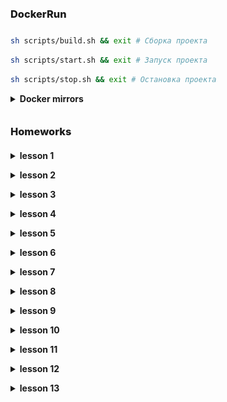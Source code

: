 ### DockerRun
```sh
sh scripts/build.sh && exit # Сборка проекта
```
```sh
sh scripts/start.sh && exit # Запуск проекта
```
```sh
sh scripts/stop.sh && exit # Остановка проекта
```
<details class="block"><summary>Docker mirrors</summary>

- Добавить зеркала для Docker (Windows: `%USERNAME%\.docker\daemon.json`)
```text
"registry-mirrors": [
    "https://huecker.io",
    "https://dockerhub.timeweb.cloud",
    "https://daocloud.io",
    "https://mirror.gcr.io"
]
```

</details>

### Homeworks
<details class="block"><summary>lesson 1</summary>

![lesson_1](screenshots/lesson_1.png)

</details>
<details class="block"><summary>lesson 2</summary>

[lesson_2 commit](https://github.com/crasher307/php/pull/1/files)

</details>
<details class="block"><summary>lesson 3</summary>

![lesson_3](screenshots/lesson_3.png)
[lesson_3 commit](https://github.com/crasher307/php/pull/2/files)

</details>
<details class="block"><summary>lesson 4</summary>

[lesson_4 commit](https://github.com/crasher307/php/pull/3/files)

</details>
<details class="block"><summary>lesson 5</summary>

[lesson_5 commit](https://github.com/crasher307/php/pull/4/files)

</details>
<details class="block"><summary>lesson 6</summary>

[lesson_6 commit](https://github.com/crasher307/php/pull/5/files)

</details>
<details class="block"><summary>lesson 7</summary>

[lesson_7 commit](https://github.com/crasher307/php/pull/6/files)

</details>
<details class="block"><summary>lesson 8</summary>

[lesson_8 commit](https://github.com/crasher307/php/pull/7/files)

</details>
<details class="block"><summary>lesson 9</summary>

[lesson_9 commit](https://github.com/crasher307/php/pull/8/files)

</details>
<details class="block"><summary>lesson 10</summary>

[lesson_10 commit](https://github.com/crasher307/php/pull/9/files)
```console
php artisan queue:listen
php artisan schedule:work
```

</details>
<details class="block"><summary>lesson 11</summary>

[lesson_11 commit](https://github.com/crasher307/php/pull/10/files)
```console
docker exec -it laravel bash
npm i
nmp run build
```

</details>
<details class="block"><summary>lesson 12</summary>

[lesson_12 commit](https://github.com/crasher307/php/pull/11/files)
```console
docker exec -it laravel bash
npm i
nmp run build
```

</details>
<details class="block"><summary>lesson 13</summary>

[lesson_13 commit](https://github.com/crasher307/php/pull/12/files)
```console
docker exec -it laravel bash
php artisan db:seed
npm i
nmp run build
```

- Index: ![lesson_13_index](screenshots/lesson_13/index.png)
- Show: ![lesson_13_show](screenshots/lesson_13/show.png)
- Store: ![lesson_13_store](screenshots/lesson_13/store.png)
- Update: ![lesson_13_update](screenshots/lesson_13/update.png)
- Destroy: ![lesson_13_destroy](screenshots/lesson_13/destroy.png)

</details>

### <div class="hidden">Other</div>
<details class="block hidden"><summary>Стили для IDE</summary>

<style>
h1, h2, h3, h4, h5, h6 {
    font-weight: 800;
    margin: 0 0 10px;
    padding: 20px 0 10px;
}
.block {
    margin: 0 0 0 1em;
    padding: 0 0 1em;
}
.block > summary {
    margin: 0 0 0 -1em;
    font-weight: bold;
    cursor: pointer;
}
.block pre {
    border-radius: 10px;
    margin: 10px 0;
    padding: 0.8em 1em;
}
.block pre + pre {
    margin: -8px 0 10px;
}
.hidden {
  display: none;
}
</style>

</details>